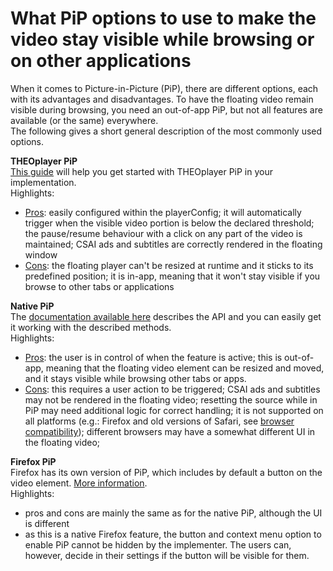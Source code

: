 # What PiP options to use to make the video stay visible while browsing or on other applications

When it comes to Picture-in-Picture (PiP), there are different options, each with its advantages and disadvantages. To have the floating video remain visible during browsing, you need an out-of-app PiP, but not all features are available (or the same) everywhere.   
The following gives a short general description of the most commonly used options.

**THEOplayer PiP**    
[This guide](https://docs.theoplayer.com/how-to-guides/07-miscellaneous/07-picture-in-picture.md) will help you get started with THEOplayer PiP in your implementation.  
Highlights:
* <u>Pros</u>: easily configured within the playerConfig; it will automatically trigger when the visible video portion is below the declared threshold;    the pause/resume behaviour with a click on any part of the video is maintained;   CSAI ads and subtitles are correctly rendered in the floating window
* <u>Cons</u>: the floating player can't be resized at runtime and it sticks to its predefined position;  it is in-app, meaning that it won't stay visible if you browse to other tabs or applications


**Native PiP**    
The [documentation available here](https://developer.mozilla.org/en-US/docs/Web/API/Picture-in-Picture_API) describes the API and you can easily get it working with the described methods.  
Highlights:
* <u>Pros</u>: the user is in control of when the feature is active; this is out-of-app, meaning that the floating video element can be resized and moved, and it stays visible while browsing other tabs or apps.
* <u>Cons</u>: this requires a user action to be triggered; CSAI ads and subtitles may not be rendered in the floating video; resetting the source while in PiP may need additional logic for correct handling; it is not supported on all platforms (e.g.: Firefox and old versions of Safari, see [browser compatibility](https://developer.mozilla.org/en-US/docs/Web/API/Picture-in-Picture_API#browser_compatibility)); different browsers may have a somewhat different UI in the floating video;


**Firefox PiP**   
Firefox has its own version of PiP, which includes by default a button on the video element. [More information](https://support.mozilla.org/en-US/kb/about-picture-picture-firefox).    
Highlights:
* pros and cons are mainly the same as for the native PiP, although the UI is different
* as this is a native Firefox feature, the button and context menu option to enable PiP cannot be hidden by the implementer. The users can, however, decide in their settings if the button will be visible for them.
